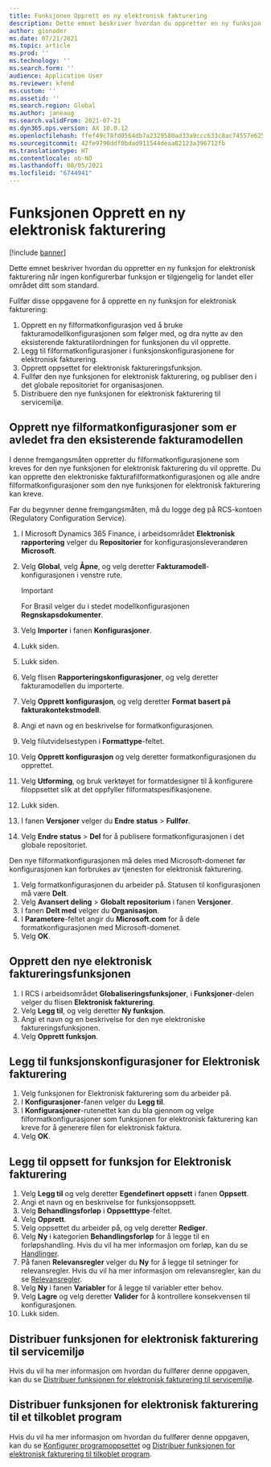 ```yaml
---
title: Funksjonen Opprett en ny elektronisk fakturering
description: Dette emnet beskriver hvordan du oppretter en ny funksjon for elektronisk fakturering når ingen konfigurerbar funksjon er tilgjengelig for landet eller området ditt som standard.
author: gionoder
ms.date: 07/21/2021
ms.topic: article
ms.prod: ''
ms.technology: ''
ms.search.form: ''
audience: Application User
ms.reviewer: kfend
ms.custom: ''
ms.assetid: ''
ms.search.region: Global
ms.author: janeaug
ms.search.validFrom: 2021-07-21
ms.dyn365.ops.version: AX 10.0.12
ms.openlocfilehash: ffef49c78fd0564db7a2329580ad33a9ccc633c8ac74557e625d1cfb29931576
ms.sourcegitcommit: 42fe9790ddf0bdad911544deaa82123a396712fb
ms.translationtype: HT
ms.contentlocale: nb-NO
ms.lasthandoff: 08/05/2021
ms.locfileid: "6744941"
---
```

# <a name="create-a-new-electronic-invoicing-feature"></a>Funksjonen Opprett en ny elektronisk fakturering

[!include [banner](../includes/banner.md)]

Dette emnet beskriver hvordan du oppretter en ny funksjon for elektronisk fakturering når ingen konfigurerbar funksjon er tilgjengelig for landet eller området ditt som standard.

Fullfør disse oppgavene for å opprette en ny funksjon for elektronisk fakturering:

1. Opprett en ny filformatkonfigurasjon ved å bruke fakturamodellkonfigurasjonen som følger med, og dra nytte av den eksisterende fakturatilordningen for funksjonen du vil opprette.
2. Legg til filformatkonfigurasjoner i funksjonskonfigurasjonene for elektronisk fakturering.
3. Opprett oppsettet for elektronisk faktureringsfunksjon.
4. Fullfør den nye funksjonen for elektronisk fakturering, og publiser den i det globale repositoriet for organisasjonen.
5. Distribuere den nye funksjonen for elektronisk fakturering til servicemiljø.

## <a name="create-new-file-format-configurations-that-are-derived-from-the-existing-invoice-model"></a>Opprett nye filformatkonfigurasjoner som er avledet fra den eksisterende fakturamodellen

I denne fremgangsmåten oppretter du filformatkonfigurasjonene som kreves for den nye funksjonen for elektronisk fakturering du vil opprette. Du kan opprette den elektroniske fakturafilformatkonfigurasjonen og alle andre filformatkonfigurasjoner som den nye funksjonen for elektronisk fakturering kan kreve.

Før du begynner denne fremgangsmåten, må du logge deg på RCS-kontoen (Regulatory Configuration Service).

1. I Microsoft Dynamics 365 Finance, i arbeidsområdet **Elektronisk rapportering** velger du **Repositorier** for konfigurasjonsleverandøren **Microsoft**.
2. Velg **Global**, velg **Åpne**, og velg deretter **Fakturamodell**-konfigurasjonen i venstre rute.

    > [!IMPORTANT]
    > For Brasil velger du i stedet modellkonfigurasjonen **Regnskapsdokumenter**.

3. Velg **Importer** i fanen **Konfigurasjoner**.
4. Lukk siden.
5. Lukk siden.
6. Velg flisen **Rapporteringskonfigurasjoner**, og velg deretter fakturamodellen du importerte.
7. Velg **Opprett konfigurasjon**, og velg deretter **Format basert på fakturakontekstmodell**.
8. Angi et navn og en beskrivelse for formatkonfigurasjonen.
9. Velg filutvidelsestypen i **Formattype**-feltet.
10. Velg **Opprett konfigurasjon** og velg deretter formatkonfigurasjonen du opprettet.
11. Velg **Utforming**, og bruk verktøyet for formatdesigner til å konfigurere filoppsettet slik at det oppfyller filformatspesifikasjonene.
12. Lukk siden.
13. I fanen **Versjoner** velger du **Endre status** \> **Fullfør**.
14. Velg **Endre status** \> **Del** for å publisere formatkonfigurasjonen i det globale repositoriet.

Den nye filformatkonfigurasjonen må deles med Microsoft-domenet før konfigurasjonen kan forbrukes av tjenesten for elektronisk fakturering.

1. Velg formatkonfigurasjonen du arbeider på. Statusen til konfigurasjonen må være **Delt**.
2. Velg **Avansert deling** \> **Globalt repositorium** i fanen **Versjoner**.
3. I fanen **Delt med** velger du **Organisasjon**.
4. I **Parametere**-feltet angir du **Microsoft.com** for å dele formatkonfigurasjonen med Microsoft-domenet.
5. Velg **OK**.

## <a name="create-the-new-electronic-invoicing-feature"></a>Opprett den nye elektronisk faktureringsfunksjonen

1. I RCS i arbeidsområdet **Globaliseringsfunksjoner**, i **Funksjoner**-delen velger du flisen **Elektronisk fakturering**.
2. Velg **Legg til**, og velg deretter **Ny funksjon**.
3. Angi et navn og en beskrivelse for den nye elektroniske faktureringsfunksjonen.
4. Velg **Opprett funksjon**.

## <a name="add-electronic-invoicing-feature-configurations"></a>Legg til funksjonskonfigurasjoner for Elektronisk fakturering

1. Velg funksjonen for Elektronisk fakturering som du arbeider på.
2. I **Konfigurasjoner**-fanen velger du **Legg til**.
3. I **Konfigurasjoner**-rutenettet kan du bla gjennom og velge filformatkonfigurasjoner som funksjonen for elektronisk fakturering kan kreve for å generere filen for elektronisk faktura.
4. Velg **OK**.

## <a name="add-electronic-invoicing-feature-setups"></a>Legg til oppsett for funksjon for Elektronisk fakturering

1. Velg **Legg til** og velg deretter **Egendefinert oppsett** i fanen **Oppsett**.
2. Angi et navn og en beskrivelse for funksjonsoppsett.
3. Velg **Behandlingsforløp** i **Oppsetttype**-feltet.
4. Velg **Opprett**.
5. Velg oppsettet du arbeider på, og velg deretter **Rediger**.
6. Velg **Ny** i kategorien **Behandlingsforløp** for å legge til en forløpshandling. Hvis du vil ha mer informasjon om forløp, kan du se [Handlinger](e-invoicing-configuration-rcs.md#actions).
7. På fanen **Relevansregler** velger du **Ny** for å legge til setninger for relevansregler. Hvis du vil ha mer informasjon om relevansregler, kan du se [Relevansregler](e-invoicing-configuration-rcs.md#applicability-rules).
8. Velg **Ny** i fanen **Variabler** for å legge til variabler etter behov.
9. Velg **Lagre** og velg deretter **Valider** for å kontrollere konsekvensen til konfigurasjonen.
10. Lukk siden.

## <a name="deploy-the-electronic-invoicing-feature-to-the-service-environment"></a>Distribuer funksjonen for elektronisk fakturering til servicemiljø

Hvis du vil ha mer informasjon om hvordan du fullfører denne oppgaven, kan du se [Distribuer funksjonen for elektronisk fakturering til servicemiljø](e-invoicing-get-started.md#deploy-the-electronic-invoicing-feature-to-service-environment).

## <a name="deploy-the-electronic-invoicing-feature-to-a-connected-application"></a>Distribuer funksjonen for elektronisk fakturering til et tilkoblet program

Hvis du vil ha mer informasjon om hvordan du fullfører denne oppgaven, kan du se [Konfigurer programoppsettet](e-invoicing-get-started.md#configure-the-application-setup) og [Distribuer funksjonen for elektronisk fakturering til tilkoblet program](e-invoicing-get-started.md#deploy-the-electronic-invoicing-feature-to-connected-application).
